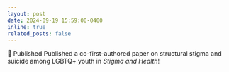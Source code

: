 ```yaml
---
layout: post
date: 2024-09-19 15:59:00-0400
inline: true
related_posts: false
---
```


:tada: Published Published a co-first-authored paper on structural stigma and suicide among LGBTQ+ youth in *Stigma and Health*!
